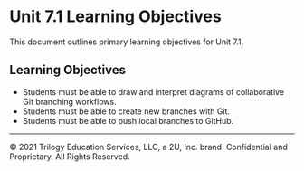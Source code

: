 # Unit 7.1 Learning Objectives

This document outlines primary learning objectives for Unit 7.1.

## Learning Objectives

* Students must be able to draw and interpret diagrams of collaborative Git branching workflows.
* Students must be able to create new branches with Git.
* Students must be able to push local branches to GitHub.

- - -

© 2021 Trilogy Education Services, LLC, a 2U, Inc. brand. Confidential and Proprietary. All Rights Reserved.

